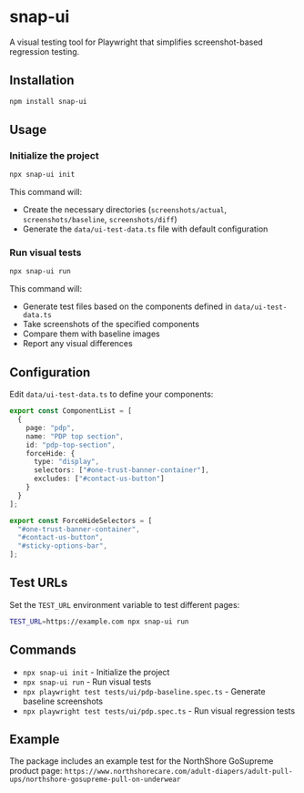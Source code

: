 # snap-ui

A visual testing tool for Playwright that simplifies screenshot-based regression testing.

## Installation

```bash
npm install snap-ui
```

## Usage

### Initialize the project

```bash
npx snap-ui init
```

This command will:
- Create the necessary directories (`screenshots/actual`, `screenshots/baseline`, `screenshots/diff`)
- Generate the `data/ui-test-data.ts` file with default configuration

### Run visual tests

```bash
npx snap-ui run
```

This command will:
- Generate test files based on the components defined in `data/ui-test-data.ts`
- Take screenshots of the specified components
- Compare them with baseline images
- Report any visual differences

## Configuration

Edit `data/ui-test-data.ts` to define your components:

```typescript
export const ComponentList = [
  {
    page: "pdp",
    name: "PDP top section",
    id: "pdp-top-section",
    forceHide: {
      type: "display",
      selectors: ["#one-trust-banner-container"],
      excludes: ["#contact-us-button"]
    }
  }
];

export const ForceHideSelectors = [
  "#one-trust-banner-container",
  "#contact-us-button",
  "#sticky-options-bar",
];
```

## Test URLs

Set the `TEST_URL` environment variable to test different pages:

```bash
TEST_URL=https://example.com npx snap-ui run
```

## Commands

- `npx snap-ui init` - Initialize the project
- `npx snap-ui run` - Run visual tests
- `npx playwright test tests/ui/pdp-baseline.spec.ts` - Generate baseline screenshots
- `npx playwright test tests/ui/pdp.spec.ts` - Run visual regression tests

## Example

The package includes an example test for the NorthShore GoSupreme product page:
`https://www.northshorecare.com/adult-diapers/adult-pull-ups/northshore-gosupreme-pull-on-underwear`